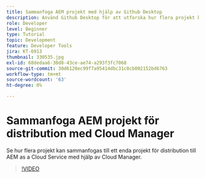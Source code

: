 ```yaml
---
title: Sammanfoga AEM projekt med hjälp av Github Desktop
description: Använd Github Desktop för att utforska hur flera projekt kan sammanfogas till ett enda projekt för distribution till AEM as a Cloud Service med hjälp av Cloud Manager.
role: Developer
level: Beginner
type: Tutorial
topic: Development
feature: Developer Tools
jira: KT-6913
thumbnail: 330535.jpg
exl-id: 68dedaa6-30d8-43ce-ae74-a293f3fc7068
source-git-commit: 30d6120ec99f7a95414dbc31c0cb002152bd6763
workflow-type: tm+mt
source-wordcount: '63'
ht-degree: 0%

---
```


# Sammanfoga AEM projekt för distribution med Cloud Manager

Se hur flera projekt kan sammanfogas till ett enda projekt för distribution till AEM as a Cloud Service med hjälp av Cloud Manager.

>[!VIDEO](https://video.tv.adobe.com/v/330535?quality=12&learn=on)

